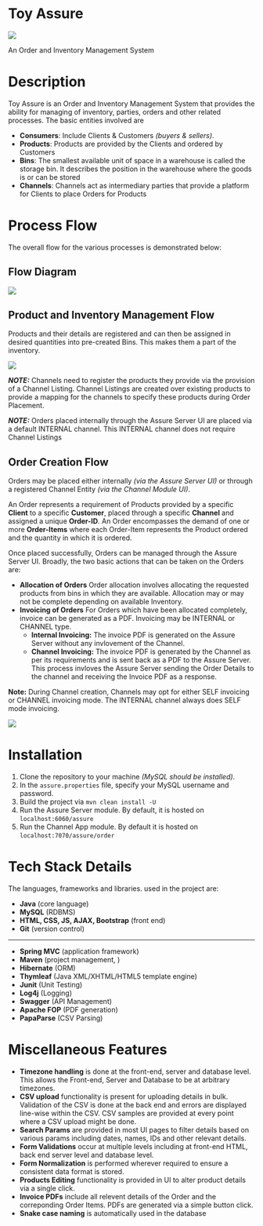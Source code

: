 # Toy Assure
![](https://i.ibb.co/30139VR/nextscm-squarelogo-1500222803446.png)

An Order and Inventory Management System

# Description
Toy Assure is an Order and Inventory Management System that provides the ability for managing of inventory, parties, orders and other related processes.
The basic entities involved are
+ **Consumers**:
Include Clients & Customers *(buyers & sellers)*.
+ **Products**:
Products are provided by the Clients and ordered by Customers
+ **Bins**:
The smallest available unit of space in a warehouse is called the storage bin. It describes the position in the warehouse where the goods is or can be stored
+ **Channels**:
Channels act as intermediary parties that provide a platform for Clients to place Orders for Products

# Process Flow
The overall flow for the various processes is demonstrated below:
## Flow Diagram
![](https://i.ibb.co/31t3pX4/Untitled-Diagram.png)

## Product and Inventory Management Flow
Products and their details are registered and can then be assigned in desired quantities into pre-created Bins. This makes them a part of the inventory.

![](https://i.ibb.co/N65J8QV/Untitled-Diagram-1.png)

***NOTE:*** Channels need to register the products they provide via the provision of a Channel Listing. Channel Listings are created over existing products to provide a mapping for the channels to specify these products during Order Placement.

***NOTE:*** Orders placed internally through the Assure Server UI are placed via a default INTERNAL channel. This INTERNAL channel does not require Channel Listings

## Order Creation Flow
Orders may be placed either internally *(via the Assure Server UI)* or through a registered Channel Entity *(via the Channel Module UI)*.

An Order represents a requirement of Products provided by a specific **Client** to a specific **Customer**, placed through a specific **Channel** and assigned a unique **Order-ID**.
An Order encompasses the demand of one or more **Order-Items** where each Order-Item represents the Product ordered and the quantity in which it is ordered.

Once placed successfully, Orders can be managed through the Assure Server UI. Broadly, the two basic actions that can be taken on the Orders are:
+ **Allocation of Orders**
Order allocation involves allocating the requested products from bins in which they are available. Allocation may or may not be complete depending on available Inventory.
+ **Invoicing of Orders**
For Orders which have been allocated completely, invoice can be generated as a PDF. Invoicing may be INTERNAL or CHANNEL type.
	+ **Internal Invoicing:** The invoice PDF is generated on the Assure Server without any invlovement of the Channel.
	+ **Channel Invoicing:** The invoice PDF is generated by the Channel as per its requirements and is sent back as a PDF to the Assure Server. This process invloves the Assure Server sending the Order Details to the channel and receiving the Invoice PDF as a response.

**Note:** During Channel creation, Channels may opt for either SELF invoicing or CHANNEL invoicing mode. The INTERNAL channel always does SELF mode invoicing.

![](https://i.ibb.co/8zqgzC7/Untitled-Diagram-2.png)

# Installation
1. Clone the repository to your machine *(MySQL should be installed)*.
2. In the ```assure.properties``` file, specify your MySQL username and password.
3. Build the project via ```mvn clean install -U```
4. Run the Assure Server module. By default, it is hosted on ```localhost:6060/assure```
5. Run the Channel App module.  By default it is hosted on ```localhost:7070/assure/order```

# Tech Stack Details
The languages, frameworks and libraries. used in the project are:
+ **Java** (core language)
+ **MySQL** (RDBMS)
+ **HTML, CSS, JS, AJAX, Bootstrap** (front end)
+ **Git** (version control)
---
+ **Spring MVC** (application framework)
+ **Maven** (project management, )
+ **Hibernate** (ORM)
+ **Thymleaf** (Java XML/XHTML/HTML5 template engine)
+ **Junit** (Unit Testing)
+ **Log4j** (Logging)
+ **Swagger** (API Management)
+ **Apache FOP** (PDF generation)
+ **PapaParse** (CSV Parsing)


# Miscellaneous Features
+ **Timezone handling** is done at the front-end, server and database level. This allows the Front-end, Server and Database to be at arbitrary timezones.
+ **CSV upload** functionality is present for uploading details in bulk. Validation of the CSV is done at the back end and errors are displayed line-wise within the CSV. CSV samples are provided at every point where a CSV upload might be done.
+ **Search Params** are provided in most UI pages to filter details based on various params including dates, names, IDs and other relevant details.
+ **Form Validations** occur at multiple levels including at front-end HTML, back end server level and database level.
+ **Form Normalization** is performed wherever required to ensure a consistent data format is stored.
+ **Products Editing** functionality is provided in UI to alter product details via a single click.
+ **Invoice PDFs** include all relevent details of the Order and the correponding Order Items. PDFs are generated via a simple button click.
+ **Snake case naming** is automatically used in the database


